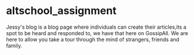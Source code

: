 # altschool_assignment
Jessy's blog is a blog page where individuals can create their articles,its a spot to be heard and responded to, we have that here on GossipAll.
We are here to allow you take a tour through the mind of strangers, friends and family.

